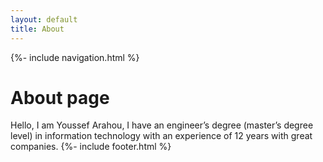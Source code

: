 ```yaml
---
layout: default
title: About
---
```

{%- include navigation.html %}
<div class="wrapper">
<h1>About page</h1>

Hello, I am Youssef Arahou, I have an engineer’s degree (master’s degree level) in information technology with an experience of 12 years with great companies.
{%- include footer.html %}
</div>
 
